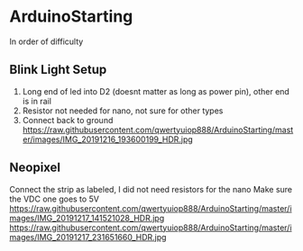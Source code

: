 # ArduinoStarting

In order of difficulty

## Blink Light Setup
1. Long end of led into D2 (doesnt matter as long as power pin), other end is in rail
2. Resistor not needed for nano, not sure for other types
3. Connect back to ground
https://raw.githubusercontent.com/qwertyuiop888/ArduinoStarting/master/images/IMG_20191216_193600199_HDR.jpg

## Neopixel
Connect the strip as labeled, I did not need resistors for the nano
Make sure the VDC one goes to 5V
https://raw.githubusercontent.com/qwertyuiop888/ArduinoStarting/master/images/IMG_20191217_141521028_HDR.jpg
https://raw.githubusercontent.com/qwertyuiop888/ArduinoStarting/master/images/IMG_20191217_231651660_HDR.jpg
